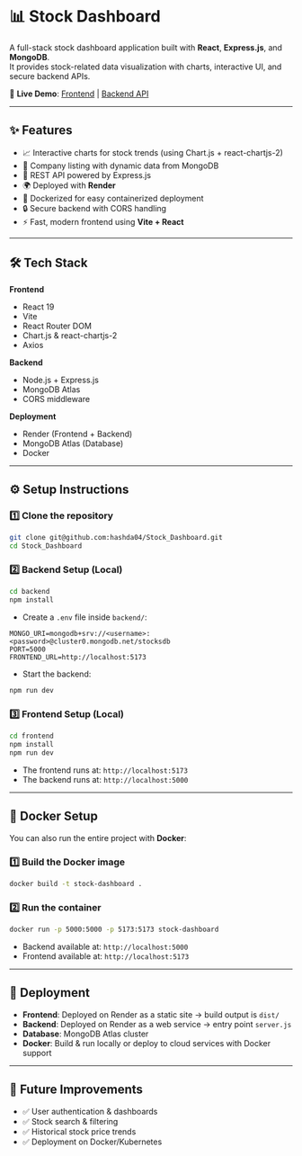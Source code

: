 
# 📊 Stock Dashboard

A full-stack stock dashboard application built with **React**, **Express.js**, and **MongoDB**.  
It provides stock-related data visualization with charts, interactive UI, and secure backend APIs.  

🚀 **Live Demo**: [Frontend](https://stock-dashboard-1-lk6g.onrender.com) | [Backend API](https://stock-dashboard-3r2g.onrender.com/companies)

---

## ✨ Features

- 📈 Interactive charts for stock trends (using Chart.js + react-chartjs-2)
- 🏦 Company listing with dynamic data from MongoDB
- 🔗 REST API powered by Express.js
- 🌍 Deployed with **Render**
- 🐳 Dockerized for easy containerized deployment
- 🔒 Secure backend with CORS handling
- ⚡ Fast, modern frontend using **Vite + React**

---

## 🛠️ Tech Stack

**Frontend**
- React 19
- Vite
- React Router DOM
- Chart.js & react-chartjs-2
- Axios

**Backend**
- Node.js + Express.js
- MongoDB Atlas
- CORS middleware

**Deployment**
- Render (Frontend + Backend)
- MongoDB Atlas (Database)
- Docker

---

## ⚙️ Setup Instructions

### 1️⃣ Clone the repository
```bash
git clone git@github.com:hashda04/Stock_Dashboard.git
cd Stock_Dashboard
````

### 2️⃣ Backend Setup (Local)

```bash
cd backend
npm install
```

* Create a `.env` file inside `backend/`:

```env
MONGO_URI=mongodb+srv://<username>:<password>@cluster0.mongodb.net/stocksdb
PORT=5000
FRONTEND_URL=http://localhost:5173
```

* Start the backend:

```bash
npm run dev
```

### 3️⃣ Frontend Setup (Local)

```bash
cd frontend
npm install
npm run dev
```

* The frontend runs at: `http://localhost:5173`
* The backend runs at: `http://localhost:5000`

---

## 🐳 Docker Setup

You can also run the entire project with **Docker**:

### 1️⃣ Build the Docker image

```bash
docker build -t stock-dashboard .
```

### 2️⃣ Run the container

```bash
docker run -p 5000:5000 -p 5173:5173 stock-dashboard
```

* Backend available at: `http://localhost:5000`
* Frontend available at: `http://localhost:5173`

---

## 🚀 Deployment

* **Frontend**: Deployed on Render as a static site → build output is `dist/`
* **Backend**: Deployed on Render as a web service → entry point `server.js`
* **Database**: MongoDB Atlas cluster
* **Docker**: Build & run locally or deploy to cloud services with Docker support

---


## 📌 Future Improvements

* ✅ User authentication & dashboards
* ✅ Stock search & filtering
* ✅ Historical stock price trends
* ✅ Deployment on Docker/Kubernetes



